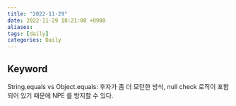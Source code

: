 ```yaml
---
title: "2022-11-29"
date: 2022-11-29 18:21:00 +0900
aliases: 
tags: [daily]
categories: Daily
---
```


## Keyword

String.equals vs Object.equals: 후자가 좀 더 모던한 방식, null check 로직이 포함되어 있기 때문에 NPE 를 방지할 수 있다.
